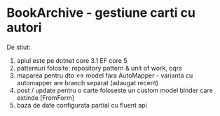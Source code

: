 # BookArchive - gestiune carti cu autori

De stiut:
1. apiul este pe dotnet core 3.1 EF core 5
2. patternuri folosite: repository pattern & unit of work, cqrs
3. maparea pentru dto <-> model fara AutoMapper - varianta cu automapper are branch separat (adaugat recent)
4. post / update pentru o carte foloseste un custom model binder care extinde [FromForm]
5. baza de date configurata partial cu fluent api
